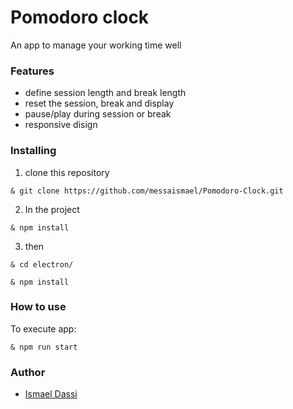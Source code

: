 # Pomodoro clock

An app to manage your working time well

### Features
- define session length and break length
- reset the session, break and display
- pause/play during session or break
- responsive disign

### Installing

 1. clone this repository
 
   ``
    & git clone https://github.com/messaismael/Pomodoro-Clock.git
   ``

 2. In the project
 
   ``
   & npm install
   ``
   
 3. then
 
   ``& cd electron/``
  
   ``& npm install``
  
### How to use
  
  To execute app:
  
  ``
  & npm run start
  ``
  
### Author

- [Ismael Dassi](https://github.com/messaismael)  
  
